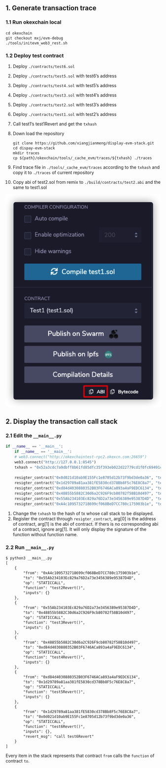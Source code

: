 ## 1. Generate transaction trace

### 1.1 Run okexchain local

```
cd okexchain
git checkout mxj/evm-debug
./tools/initevm_web3_rest.sh
```

### 1.2 Deploy test contract

1. Deploy `./contracts/test6.sol` 

2. Deploy `./contracts/test5.sol` with test6’s address

3. Deploy `./contracts/test4.sol` with test5’s address

4. Deploy `./contracts/test3.sol` with test4’s address

5. Deploy `./contracts/test2.sol` with test3’s address

6. Deploy `./contracts/test1.sol` with test2’s address

7. Call test1’s test1Revert and get the `txhash`

8. Down load the repository

   ```
   git clone https://github.com/xiangjianmeng/display-evm-stack.git
   cd dispay-evm-stack
   mkdir traces
   cp ${path}/okexchain/tools/_cache_evm/traces/${txhash} ./traces
   ```
   
9. Find trace file in `./tools/_cache_evm/traces` according to the `txhash` and copy it to `./traces` of current repository


10. Copy abi of test2.sol from remix to `./build/contracts/test2.abi` and the same to test1.sol

   ![image-20210218113915368](./img/image-20210218113915368.png)

## 2. Display the transaction call stack

### 2.1 Edit the `__main__.py`

```python
if __name__ == '__main__':
    if __name__ == '__main__':
    # web3.connect("http://okexchaintest-rpc2.okexcn.com:26659")
    web3.connect("http://127.0.0.1:8545")
    txhash = "0x52a3cdc7a9dbff8b61fd85dfc35f393eb022d22779cd1f0fc69491c3aee4b61a"

    resigter_contract("0x0d021d10ab9E155Fc1e8705d12b73f9bd3de0a36", "test6.abi")
    resigter_contract("0x1d29789a81aa381fE5830cd378Bb8F5c76E8C8a7", "test5.abi")
    resigter_contract("0xd84d4030880352B03F6746ACa893a4aF9EDC6134", "test4.abi")
    resigter_contract("0x48855b5882C30d6a2C926F9cb80782f58B10d497", "test3.abi")
    resigter_contract("0x55Ab234103Ec829a76D2a73e3456389e95387D4D", "test2.abi")
    resigter_contract("0xA4c1095732718699cf068BeD7CC780c175903b1e", "test1.abi")
```

1. Change the `txhash` to the hash of tx whose call stack to be displayed.
2. Register the contract through `resigter_contract`, arg[0] is the address of contract, arg[1] is the abi of contract. If thers is no corresponding abi of a contract, ignore arg[1]. It will only display the signature of the function without function name.

### 2.2 Run `__main__.py`

```
$ python3 __main__.py  
[
    {
        "from": "0xA4c1095732718699cf068BeD7CC780c175903b1e",
        "to": "0x55Ab234103Ec829a76D2a73e3456389e95387D4D",
        "op": "STATICCALL",
        "function": "test2Revert()",
        "inputs": {}
    },
    {
        "from": "0x55Ab234103Ec829a76D2a73e3456389e95387D4D",
        "to": "0x48855b5882C30d6a2C926F9cb80782f58B10d497",
        "op": "STATICCALL",
        "function": "test3Revert()",
        "inputs": {}
    },
    {
        "from": "0x48855b5882C30d6a2C926F9cb80782f58B10d497",
        "to": "0xd84d4030880352B03F6746ACa893a4aF9EDC6134",
        "op": "STATICCALL",
        "function": "test4Revert()",
        "inputs": {}
    },
    {
        "from": "0xd84d4030880352B03F6746ACa893a4aF9EDC6134",
        "to": "0x1d29789a81aa381fE5830cd378Bb8F5c76E8C8a7",
        "op": "STATICCALL",
        "function": "test5Revert()",
        "inputs": {}
    },
    {
        "from": "0x1d29789a81aa381fE5830cd378Bb8F5c76E8C8a7",
        "to": "0x0d021d10ab9E155Fc1e8705d12b73f9bd3de0a36",
        "op": "STATICCALL",
        "function": "test6Revert()",
        "inputs": {},
        "revert_msg": "call test6Revert"
    }
]                                                                                                                                                                          
```

Every item in the stack represents that contract `from` calls the `function` of contract `to`.











